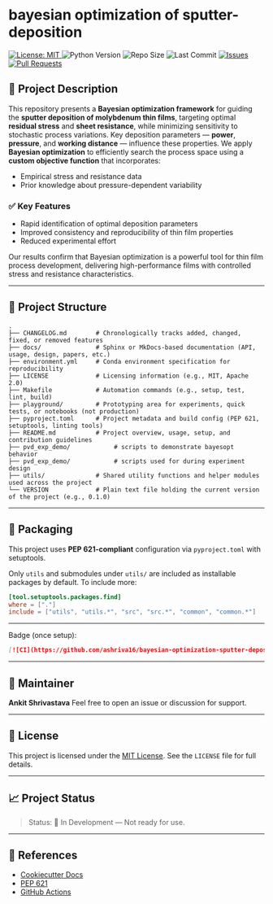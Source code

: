 # bayesian optimization of sputter-deposition

<p align="left">
  <a href="https://opensource.org/licenses/MIT">
    <img alt="License: MIT" src="https://img.shields.io/badge/License-MIT-yellow.svg" />
  </a>
  <img alt="Python Version" src="https://img.shields.io/badge/python-3.8%2B-blue" />
  <img alt="Repo Size" src="https://img.shields.io/github/repo-size/ashriva16/{{ cookiecutter.project_name }}" />
  <img alt="Last Commit" src="https://img.shields.io/github/last-commit/ashriva16/{{ cookiecutter.project_name }}" />
  <a href="https://github.com/ashriva16/{{ cookiecutter.project_name }}/issues">
    <img alt="Issues" src="https://img.shields.io/github/issues/ashriva16/{{ cookiecutter.project_name }}" />
  </a>
  <a href="https://github.com/ashriva16/{{ cookiecutter.project_name }}/pulls">
    <img alt="Pull Requests" src="https://img.shields.io/github/issues-pr/ashriva16/{{ cookiecutter.project_name }}" />
  </a>
</p>

## 📌 Project Description

This repository presents a **Bayesian optimization framework** for guiding the **sputter deposition of molybdenum thin films**, targeting optimal **residual stress** and **sheet resistance**, while minimizing sensitivity to stochastic process variations.
Key deposition parameters — **power**, **pressure**, and **working distance** — influence these properties.
We apply **Bayesian optimization** to efficiently search the process space using a **custom objective function** that incorporates:

- Empirical stress and resistance data
- Prior knowledge about pressure-dependent variability

### ✅ Key Features

- Rapid identification of optimal deposition parameters
- Improved consistency and reproducibility of thin film properties
- Reduced experimental effort

Our results confirm that Bayesian optimization is a powerful tool for thin film process development, delivering high-performance films with controlled stress and resistance characteristics.

---

## 🧱 Project Structure

```text
.
├── CHANGELOG.md        # Chronologically tracks added, changed, fixed, or removed features
├── docs/               # Sphinx or MkDocs-based documentation (API, usage, design, papers, etc.)
├── environment.yml     # Conda environment specification for reproducibility
├── LICENSE             # Licensing information (e.g., MIT, Apache 2.0)
├── Makefile            # Automation commands (e.g., setup, test, lint, build)
├── playground/         # Prototyping area for experiments, quick tests, or notebooks (not production)
├── pyproject.toml      # Project metadata and build config (PEP 621, setuptools, linting tools)
├── README.md           # Project overview, usage, setup, and contribution guidelines
├── pvd_exp_demo/            # scripts to demonstrate bayesopt behavior
├── pvd_exp_demo/            # scripts used for during experiment design
├── utils/              # Shared utility functions and helper modules used across the project
└── VERSION             # Plain text file holding the current version of the project (e.g., 0.1.0)
```

---

## 🧩 Packaging

This project uses **PEP 621-compliant** configuration via `pyproject.toml` with setuptools.

Only `utils` and submodules under `utils/` are included as installable packages by default. To include more:

```toml
[tool.setuptools.packages.find]
where = ["."]
include = ["utils", "utils.*", "src", "src.*", "common", "common.*"]
```

---

Badge (once setup):

```markdown
[![CI](https://github.com/ashriva16/bayesian-optimization-sputter-deposition/actions/workflows/ci.yml/badge.svg)](https://github.com/ashriva16/bayesian-optimization-sputter-deposition/actions)
```

---

## 👤 Maintainer

**Ankit Shrivastava**
Feel free to open an issue or discussion for support.

---

## 📜 License

This project is licensed under the [MIT License](https://opensource.org/licenses/MIT). See the `LICENSE` file for full details.

---

## 📈 Project Status

> Status: 🚧 In Development — Not ready for use.

---

## 📘 References

- [Cookiecutter Docs](https://cookiecutter.readthedocs.io)
- [PEP 621](https://peps.python.org/pep-0621/)
- [GitHub Actions](https://docs.github.com/en/actions)
